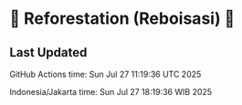 
# 🌳 Reforestation (Reboisasi) 🌲

## Last Updated

GitHub Actions time: Sun Jul 27 11:19:36 UTC 2025

Indonesia/Jakarta time: Sun Jul 27 18:19:36 WIB 2025
